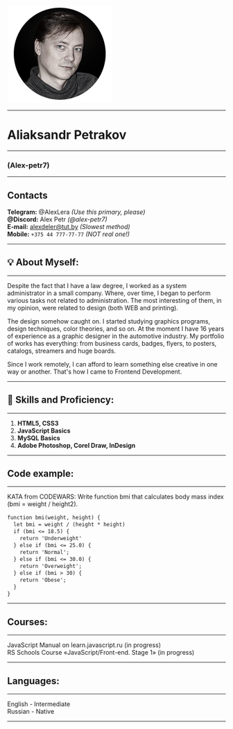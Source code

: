 ![Aliaksandr Petrakov](petr.jpg "icon")
***
# Aliaksandr Petrakov
---
### (Alex-petr7)
***

## Contacts

**Telegram:** @AlexLera *(Use this primary, please)*        
**@Discord:** Alex Petr *(@alex-petr7)*     
**E-mail:** alexdeler@tut.by *(Slowest method)*     
**Mobile:** `+375 44 777-77-77` *(NOT real one!)*       

***

## 💡 About Myself:
---
Despite the fact that I have a law degree, I worked as a system administrator in a small company. Where, over time, I began to perform various tasks not related to administration. The most interesting of them, in my opinion, were related to design (both WEB and printing).        

The design somehow caught on. I started studying graphics programs, design techniques, color theories, and so on. At the moment I have 16 years of experience as a graphic designer in the automotive industry. My portfolio of works has everything: from business cards, badges, flyers, to posters, catalogs, streamers and huge boards.     

Since I work remotely, I can afford to learn something else creative in one way or another. That's how I came to Frontend Development.

---

## 🚀 Skills and Proficiency:
---
1. **HTML5, CSS3**
2. **JavaScript Basics**
3. **MySQL Basics**
4. **Adobe Photoshop, Corel Draw, InDesign**
---

## Code example:
---
KATA from CODEWARS: Write function bmi that calculates body mass index (bmi = weight / height2).

```
function bmi(weight, height) {
  let bmi = weight / (height * height)
  if (bmi <= 18.5) {
    return 'Underweight'
  } else if (bmi <= 25.0) {
    return 'Normal';
  } else if (bmi <= 30.0) {
    return 'Overweight';
  } else if (bmi > 30) {
    return 'Obese';
  }
}
```
---

## Courses:
---
JavaScript Manual on learn.javascript.ru (in progress)       
RS Schools Course «JavaScript/Front-end. Stage 1» (in progress)
***


## Languages:        
---
English - Intermediate      
Russian - Native
***